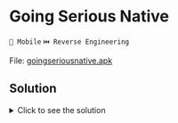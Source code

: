 # Going Serious Native

`📱 Mobile` `⏮️ Reverse Engineering`

File: [goingseriousnative.apk](goingseriousnative.apk)

## Solution

<details>
<summary>Click to see the solution</summary>

1. Decompile the apk with jadx.

2. Open the MainActivity.java file and look at the code. The flag is checked in the `checkFlag` function. This is a native function, so we need to look at the native c++ code.

3. In the `/lib/x86_64/` folder we can find the `libgoingseriousnative.so` file. Open it with a program like IDA to check the disassembled content.

4. The entry point of the program is the Main Activity function. In particular the `preprocessing` function is called here. We are going to analize this function.

5. A string is tokenized with `strtok` function and the space character as delimiter. From the tokens are extracted integers values and, if these values are five in total, a `validate` function is now called.

6. The `validate` cicles through the 5 elements of the array created in the previous function and adds them to a variable. If the sum of the elements is equal to 100 the program returns 0, which is what the java code is expecting. There are multiple pins that we can use to get the correct sum. For instance, `100 0 0 0 0` or `20 20 20 20 20`.

7. The flag is printed: `FLAG{omnia_prius_experiri_quam_armis_sapientem_decet}`.

</details>
